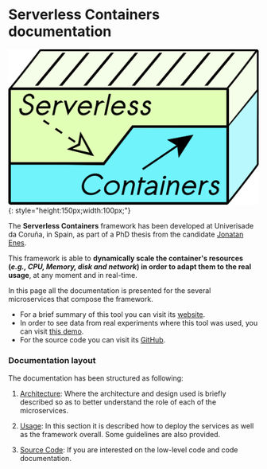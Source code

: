 # Serverless Containers documentation

![Logo](img/logo.png){: style="height:150px;width:100px;"} 

The **Serverless Containers** framework has been developed at Univerisade da Coruña, in Spain, as part of a PhD thesis from the candidate [Jonatan Enes](http://jonatanenes.com/).

This framework is able to **dynamically scale the container's resources (_e.g., CPU, Memory, disk and network_) in order to adapt them to the real usage**, at any moment and in real-time.

In this page all the documentation is presented for the several microservices that compose the framework.

* For a brief summary of this tool you can visit its [website](http://bdwatchdog.dec.udc.es/serverless/index.html).
* In order to see data from real experiments where this tool was used, you can visit [this demo](http://bdwatchdog.dec.udc.es/TimeseriesViewer_DEMO/).
* For the source code you can visit its [GitHub](https://github.com/JonatanEnes/ServerlessContainers).

### Documentation layout

The documentation has been structured as following:

1. [Architecture](architecture.md): Where the architecture and design used is briefly described so as to better understand the role of each of the microservices.

2. [Usage](usage.md): In this section it is described how to deploy the services as well as the framework overall. Some guidelines are also provided.

3. [Source Code](code/index.html): If you are interested on the low-level code and code documentation. 

